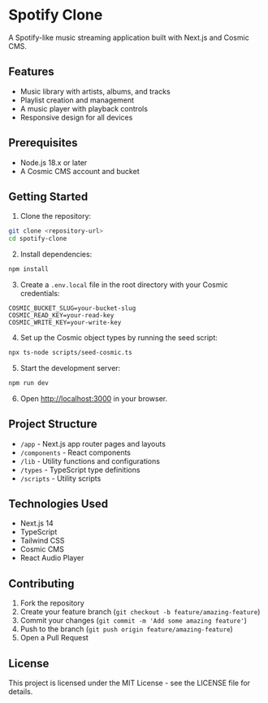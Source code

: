 # Spotify Clone

A Spotify-like music streaming application built with Next.js and Cosmic CMS.

## Features

- Music library with artists, albums, and tracks
- Playlist creation and management
- A music player with playback controls
- Responsive design for all devices

## Prerequisites

- Node.js 18.x or later
- A Cosmic CMS account and bucket

## Getting Started

1. Clone the repository:

```bash
git clone <repository-url>
cd spotify-clone
```

2. Install dependencies:

```bash
npm install
```

3. Create a `.env.local` file in the root directory with your Cosmic credentials:

```env
COSMIC_BUCKET_SLUG=your-bucket-slug
COSMIC_READ_KEY=your-read-key
COSMIC_WRITE_KEY=your-write-key
```

4. Set up the Cosmic object types by running the seed script:

```bash
npx ts-node scripts/seed-cosmic.ts
```

5. Start the development server:

```bash
npm run dev
```

6. Open [http://localhost:3000](http://localhost:3000) in your browser.

## Project Structure

- `/app` - Next.js app router pages and layouts
- `/components` - React components
- `/lib` - Utility functions and configurations
- `/types` - TypeScript type definitions
- `/scripts` - Utility scripts

## Technologies Used

- Next.js 14
- TypeScript
- Tailwind CSS
- Cosmic CMS
- React Audio Player

## Contributing

1. Fork the repository
2. Create your feature branch (`git checkout -b feature/amazing-feature`)
3. Commit your changes (`git commit -m 'Add some amazing feature'`)
4. Push to the branch (`git push origin feature/amazing-feature`)
5. Open a Pull Request

## License

This project is licensed under the MIT License - see the LICENSE file for details.
